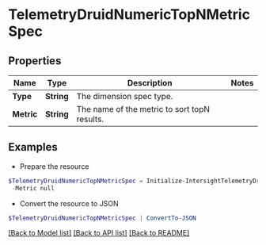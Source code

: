 # TelemetryDruidNumericTopNMetricSpec
## Properties

Name | Type | Description | Notes
------------ | ------------- | ------------- | -------------
**Type** | **String** | The dimension spec type. | 
**Metric** | **String** | The name of the metric to sort topN results. | 

## Examples

- Prepare the resource
```powershell
$TelemetryDruidNumericTopNMetricSpec = Initialize-IntersightTelemetryDruidNumericTopNMetricSpec  -Type null `
 -Metric null
```

- Convert the resource to JSON
```powershell
$TelemetryDruidNumericTopNMetricSpec | ConvertTo-JSON
```

[[Back to Model list]](../README.md#documentation-for-models) [[Back to API list]](../README.md#documentation-for-api-endpoints) [[Back to README]](../README.md)

